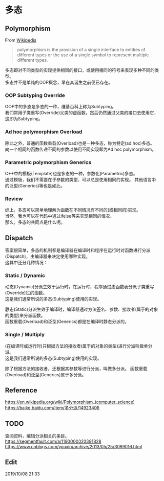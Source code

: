 # 多态

## Polymorphism

From [Wikipedia](https://en.wikipedia.org/wiki/Polymorphism_%28computer_science%29)

> polymorphism is the provision of a single interface to entities of different types or the use of a single symbol to represent multiple different types.

多态即对不同类型的实现提供相同的接口，或使用相同的符号来表现多种不同的类型。  
多态并不是单纯的OOP概念，早在其诞生之前便已存在。

### OOP Subtyping Override

OOP中的多态是多态的一种，维基百科上称为Subtyping。  
我们常用子类重写(Override)父类的虚函数，然后仍然通过父类的接口去使用它，这即为Subtyping。

### Ad hoc polymorphism Overload

除此之外，普通的函数重载(Overload)也是一种多态，称为特定(ad hoc)多态。  
向一个相同的函数传递不同的参数以使用不同实现即为Ad hoc polymorphism。

### Parametric polymorphism Generics

C++中的模板(Template)也是多态的一种，参数化(Parametric)多态。  
通过模板，我们不需要在乎参数的类型，可以总是使用相同的实现。
其他语言中的泛型(Generics)等也是如此。

### Review

综上，多态可以简单地理解为函数在不同情况有不同的(或相同的)实现。  
当然，我也可以在代码中通过ifelse等来实现相同的情况。  
那么，多态的共同点是什么呢。

## Dispatch

答案很简单，多态的机制都是编译器在编译时和程序在运行时对函数进行分派(Dispatch)，由编译器来决定使用哪种实现。  
这其中还分几种情况：

### Static / Dynamic

动态(Dynamic)分派生效于运行时，在运行时，程序通过虚函数表分派子类重写(Override)过的函数。  
这是我们通常所说的多态(Subtyping)使用的实现。

静态(Static)分派生效于编译时，编译器通过方法签名、参数、接收者(属于的对象的类型)来分派函数。  
函数重载(Overload)和泛型(Generics)都是在编译时静态分派的。

### Single / Multiply

(在编译时或运行时)只根据方法的接收者(属于的对象的类型)进行分派叫做单分派。  
这是我们通常所说的多态(Subtyping)使用的实现。

除了根据方法的接收者，还根据其参数等进行分派，叫做多分派。
函数重载(Overload)和泛型(Generics)属于多分派。

## Reference

<https://en.wikipedia.org/wiki/Polymorphism_(computer_science)>
<https://baike.baidu.com/item/多分派/14923408>

## TODO

查阅资料，编辑分派相关的条目。  
<https://segmentfault.com/a/1190000020391828>
<https://www.cnblogs.com/youxin/archive/2013/05/25/3099016.html>

## Edit

2019/10/08 21:33
